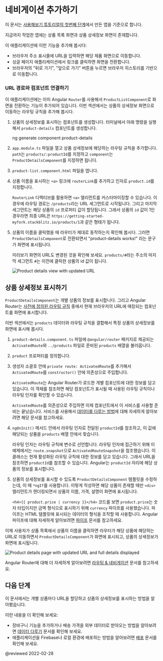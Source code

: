 <!--
# Adding navigation
-->
# 네비게이션 추가하기

<!--
This guide builds on the first step of the Getting Started tutorial, [Get started with a basic Angular app](start "Get started with a basic Angular app").

At this stage of development, the online store application has a basic product catalog.

In the following sections, you'll add the following features to the application:

*   Type a URL in the address bar to navigate to a corresponding product page
*   Click links on the page to navigate within your single-page application
*   Click the browser's back and forward buttons to navigate the browser history intuitively
-->
이 문서는 [사용해보기 튜토리얼의 첫번째 단계](start "Get started with a basic Angular app")에서 만든 앱을 기준으로 합니다.

지금까지 작업한 앱에는 상품 목록 화면과 상품 상세정보 화면이 존재합니다.

이 애플리케이션에 이런 기능을 추가해 봅시다:

*   브라우저 주소 표시줄에 URL을 입력하면 해당 제품 화면으로 이동합니다.
*   싱글 페이지 애플리케이션에서 링크를 클릭하면 화면을 전환합니다.
*   브라우저의 "뒤로 가기", "앞으로 가기" 버튼을 누르면 브라우저 히스토리를 기반으로 이동합니다.


<a id="define-routes"></a>

<!--
## Associate a URL path with a component
-->
### URL 경로와 컴포넌트 연결하기

<!--
The application already uses the Angular `Router` to navigate to the `ProductListComponent`.
This section shows you how to define a route to show individual product details.

1.  Generate a new component for product details.
    In the terminal generate a new `product-details` component by running the following command:

    <code-example format="shell" language="shell">

    ng generate component product-details

    </code-example>

1.  In `app.module.ts`, add a route for product details, with a `path` of `products/:productId` and `ProductDetailsComponent` for the `component`.

    <code-example header="src/app/app.module.ts" path="getting-started/src/app/app.module.ts" region="product-details-route"></code-example>

1.  Open `product-list.component.html`.

1.  Modify the product name anchor to include a `routerLink` with the `product.id` as a parameter.

    <code-example header="src/app/product-list/product-list.component.html" path="getting-started/src/app/product-list/product-list.component.html" region="router-link"></code-example>

    The `RouterLink` directive helps you customize the anchor element.
    In this case, the route, or URL, contains one fixed segment, `/products`.
    The final segment is variable, inserting the `id` property of the current product.
    For example, the URL for a product with an `id` of 1 would be similar to `https://getting-started-myfork.stackblitz.io/products/1`.

1.  Verify that the router works as intended by clicking the product name.
    The application should display the `ProductDetailsComponent`, which currently says "product-details works!"

    Notice that the URL in the preview window changes.
    The final segment is `products/#` where `#` is the number of the route you clicked.

    <div class="lightbox">

    <img alt="Product details view with updated URL" src="generated/images/guide/start/product-details-works.png">

    </div>
-->
이 애플리케이션에는 이미 Angular `Router`를 사용해서 `ProductListComponent`로 화면을 전환하는 기능이 추가되어 있습니다.
이번 섹션에서는 상품의 상세정보 화면으로 이동하는 라우팅 규칙을 추가해 봅시다.

1.  상품의 상세정보를 표시하는 컴포넌트를 생성합니다.
    터미널에서 아래 명령을 실행해서 `product-details` 컴포넌트를 생성합니다.

    <code-example format="shell" language="shell">

    ng generate component product-details

    </code-example>

1.  `app.module.ts` 파일을 열고 상품 상세정보에 해당하는 라우팅 규칙을 추가합니다. `path`는 `products/:productId`를 지정하고 `component`는 `ProductDetailsComponent`를 지정하면 됩니다.

    <code-example header="src/app/app.module.ts" path="getting-started/src/app/app.module.ts" region="product-details-route"></code-example>

1.  `product-list.component.html` 파일을 엽니다.

1.  상품 이름을 표시하는 `<a>` 링크에 `routerLink`를 추가하고 인자로 `product.id`를 지정합니다.

    <code-example header="src/app/product-list/product-list.component.html" path="getting-started/src/app/product-list/product-list.component.html" region="router-link"></code-example>

    `RouterLink` 디렉티브를 활용하면 `<a>` 엘리먼트를 커스터마이징할 수 있습니다.
    이 경우에 라우팅 경로는 `/products`라는 URL 세그먼트로 시작됩니다.
    그리고 마지막 세그먼트는 해당 상품의 `id` 프로퍼티 값이 할당됩니다.
    그래서 상품의 `id` 값이 1인 경우라면 최종 URL은 `https://getting-started-myfork.stackblitz.io/products/1`과 같은 형태가 됩니다.

1.  상품의 이름을 클릭했을 때 라우터가 제대로 동작하는지 확인해 봅시다.
    그러면 `ProductDetailsComponent`로 전환되면서 "product-details works!" 라는 문구가 화면에 표시됩니다.

    미리보기 화면의 URL도 변경된 것을 확인해 보세요.
    `products/#`라는 주소의 마지막 세그먼트 `#`는 이전에 클릭한 상품의 id 값이 됩니다.

    <div class="lightbox">

    <img alt="Product details view with updated URL" src="generated/images/guide/start/product-details-works.png">

    </div>


<!--
## View product details
-->
## 상품 상세정보 표시하기

<!--
The `ProductDetailsComponent` handles the display of each product.
The Angular Router displays components based on the browser's URL and [your defined routes](#define-routes).

In this section, you'll use the Angular Router to combine the `products` data and route information to display the specific details for each product.

1.  In `product-details.component.ts`, import `ActivatedRoute` from `@angular/router`, import `OnInit` from `@angular/core`, and the `products` array from `../products`.

    <code-example header="src/app/product-details/product-details.component.ts" path="getting-started/src/app/product-details/product-details.component.1.ts" region="imports"></code-example>

1.  Define the `product` property. The `implements OnInit` statement indicates that the class implements the `OnInit` interface, requiring the implementation of the `ngOnInit` method for initialization tasks when the component is created.

    <code-example header="src/app/product-details/product-details.component.ts" path="getting-started/src/app/product-details/product-details.component.1.ts" region="product-prop"></code-example>

1.  Inject `ActivatedRoute` into the `constructor()` by adding `private route: ActivatedRoute` as an argument within the constructor's parentheses.

    <code-example header="src/app/product-details/product-details.component.ts" path="getting-started/src/app/product-details/product-details.component.1.ts" region="props-methods"></code-example>

    `ActivatedRoute` is specific to each component that the Angular Router loads.
    `ActivatedRoute` contains information about the route and the route's parameters.

    By injecting `ActivatedRoute`, you are configuring the component to use a service.
    The [Managing Data](start/start-data "Try it: Managing Data") step covers services in more detail.

1.  In the `ngOnInit()` method, extract the `productId` from the route parameters and find the corresponding product in the `products` array.

    <code-example header="src/app/product-details/product-details.component.ts" path="getting-started/src/app/product-details/product-details.component.1.ts" region="get-product"></code-example>

    The route parameters correspond to the path variables you define in the route.
    To access the route parameters, we use `route.snapshot`, which is the `ActivatedRouteSnapshot` that contains information about the active route at that particular moment in time.
    The URL that matches the route provides the `productId` .
    Angular uses the `productId` to display the details for each unique product.

1.  Update the `ProductDetailsComponent` template to display product details with an `*ngIf`.
    If a product exists, the `<div>` renders with a name, price, and description.

    <code-example header="src/app/product-details/product-details.component.html" path="getting-started/src/app/product-details/product-details.component.html" region="details"></code-example>

    The line, `<h4>{{ product.price | currency }}</h4>`, uses the `currency` pipe to transform `product.price` from a number to a currency string.
    A pipe is a way you can transform data in your HTML template.
    For more information about Angular pipes, see [Pipes](guide/pipes-overview "Pipes").

When users click on a name in the product list, the router navigates them to the distinct URL for the product, shows the `ProductDetailsComponent`, and displays the product details.

<div class="lightbox">

<img alt="Product details page with updated URL and full details displayed" src="generated/images/guide/start/product-details-routed.png">

</div>

For more information about the Angular Router, see [Routing & Navigation](guide/router "Routing & Navigation guide").
-->
`ProductDetailsComponent`는 개별 상품의 정보를 표시합니다.
그리고 Angular Router는 [사전에 정의된 라우팅 규칙](#define-routes) 중에서 현재 브라우저의 URL에 매칭되는 컴포넌트를 화면에 표시합니다.

이번 섹션에서는 `products` 데이터와 라우팅 규칙을 결합해서 특정 상품의 상세정보를 화면에 표시해 봅시다.

1.  `product-details.component.ts` 파일에 `@angular/router` 패키지로 제공되는 `ActivatedRoute`와 `../products` 파일로 준비된 `products` 배열을 불러옵니다.

    <code-example header="src/app/product-details/product-details.component.ts" path="getting-started/src/app/product-details/product-details.component.1.ts" region="imports"></code-example>

1.  `product` 프로퍼티를 정의합니다.

    <code-example header="src/app/product-details/product-details.component.ts" path="getting-started/src/app/product-details/product-details.component.1.ts" region="product-prop"></code-example>

1.  생성자 소괄호 안에 `private route: ActivatedRoute`를 추가해서 `ActivatedRoute`를 `constructor()` 안에 의존성으로 주입합니다.

    <code-example header="src/app/product-details/product-details.component.ts" path="getting-started/src/app/product-details/product-details.component.1.ts" region="props-methods"></code-example>

    `ActivatedRoute`는 Angular Router가 로드한 개별 컴포넌트에 대한 정보를 담고 있습니다.
    이 객체를 참조하면 해당 컴포넌트가 표시될 때 사용된 라우팅 규칙이나 라우팅 인자를 확인할 수 있습니다.

    `ActivatedRoute`를 의존성으로 주입하면 이제 컴포넌트에서 이 서비스를 사용할 준비는 끝났습니다.
    서비스를 사용해서 [데이터를 다루는 방법](start/start-data "Try it: Managing Data")에 대해 자세하게 알아보려면 해당 문서를 참고하세요.

1.  `ngOnInit()` 메서드 안에서 라우팅 인자로 전달된 `productId`를 참조하고, 이 값에 해당되는 상품을 `products` 배열 안에서 찾습니다.

    <code-example header="src/app/product-details/product-details.component.ts" path="getting-started/src/app/product-details/product-details.component.1.ts" region="get-product"></code-example>

    라우팅 인자는 라우팅 규칙에 변수로 선언합니다.
    라우팅 인자에 접근하기 위해 이 예제에서는 `route.snapshot`으로 `ActivatedRouteSnapshot`을 참조했습니다.
    이 클래스는 현재 활성화된 라우팅 규칙에 대한 정보를 담고 있습니다.
    그래서 URL을 참조하면 `productId`를 참조할 수 있습니다.
    Angular는 `productId` 자리에 해당 상품의 정보를 표시합니다.

1.  상품의 상세정보를 표시할 수 있도록 `ProductDetailsComponent` 템플릿을 수정하는데, 이 때 `*ngIf`를 사용합니다.
    이렇게 작성하면 해당 상품이 존재할 때만 `<div>` 엘리먼트가 렌더링되면서 상품의 이름, 가격, 설명이 화면에 표시됩니다.

    <code-example header="src/app/product-details/product-details.component.html" path="getting-started/src/app/product-details/product-details.component.html" region="details"></code-example>

    `<h4>{{ product.price | currency }}</h4>` 코드를 보면 `product.price`는 숫자 타입이지만 금액 형식으로 표시하기 위해 `currency` 파이프를 사용했습니다.
    파이프는 HTML 템플릿에 표시되는 데이터의 형식을 조작할 때 사용합니다.
    Angular 파이프에 대해 자세하게 알아보려면 [파이프](guide/pipes "Pipes") 문서를 참고하세요.

이제 사용자가 상품 목록에서 상품의 이름을 클릭하면 라우터가 해당 상품에 해당하는 URL로 이동하면서 `ProductDetailsComponent`가 화면에 표시되고, 상품의 상세정보가 화면에 표시됩니다.

<div class="lightbox">

<img alt="Product details page with updated URL and full details displayed" src="generated/images/guide/start/product-details-routed.png">

</div>

Angular Router에 대해 더 자세하게 알아보려면 [라우팅 & 네비게이션](guide/router "Routing & Navigation guide") 문서를 참고하세요.


<!--
## What's next
-->
## 다음 단계

<!--
You have configured your application so you can view product details, each with a distinct URL.

To continue exploring Angular:

*   Continue to [Managing Data](start/start-data "Try it: Managing Data") to add a shopping cart feature, manage cart data, and retrieve external data for shipping prices
*   Skip ahead to [Deployment](start/start-deployment "Try it: Deployment") to deploy your application to Firebase or move to local development
-->
이 문서에서는 개별 상품마다 URL을 할당하고 상품의 상세정보를 표시하는 방법을 알아봤습니다.

이런 내용을 더 확인해 보세요:

*   장바구니 기능을 추가하거나 배송 가격을 외부 데이터로 받아오는 방법을 알아보려면 [데이터 다루기](start/start-data "Try it: Managing Data") 문서를 확인해 보세요.
*   애플리케이션을 Firebase나 로컬 환경에 배포하는 방법을 알아보려면 [배포](start/start-deployment "Try it: Deployment") 문서를 확인해 보세요.


@reviewed 2022-02-28
